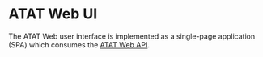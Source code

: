 # ATAT Web UI
The ATAT Web user interface is implemented as a single-page application (SPA) which consumes the [ATAT Web API](https://github.com/dod-ccpo/atat-web-api).
